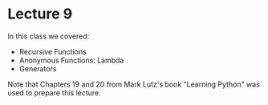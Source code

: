 # Lecture 9

In this class we covered:

- Recursive Functions
- Anonymous Functions: Lambda
- Generators

Note that Chapters 19 and 20 from Mark Lutz's book "Learning Python" was used to prepare this lecture.